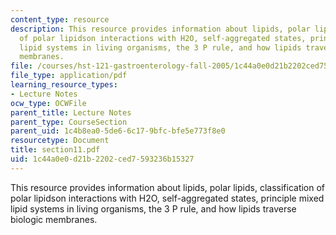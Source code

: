 ```yaml
---
content_type: resource
description: This resource provides information about lipids, polar lipids, classification
  of polar lipidson interactions with H2O, self-aggregated states, principle mixed
  lipid systems in living organisms, the 3 P rule, and how lipids traverse biologic
  membranes.
file: /courses/hst-121-gastroenterology-fall-2005/1c44a0e0d21b2202ced7593236b15327_section11.pdf
file_type: application/pdf
learning_resource_types:
- Lecture Notes
ocw_type: OCWFile
parent_title: Lecture Notes
parent_type: CourseSection
parent_uid: 1c4b8ea0-5de6-6c17-9bfc-bfe5e773f8e0
resourcetype: Document
title: section11.pdf
uid: 1c44a0e0-d21b-2202-ced7-593236b15327
---
```

This resource provides information about lipids, polar lipids, classification of polar lipidson interactions with H2O, self-aggregated states, principle mixed lipid systems in living organisms, the 3 P rule, and how lipids traverse biologic membranes.

